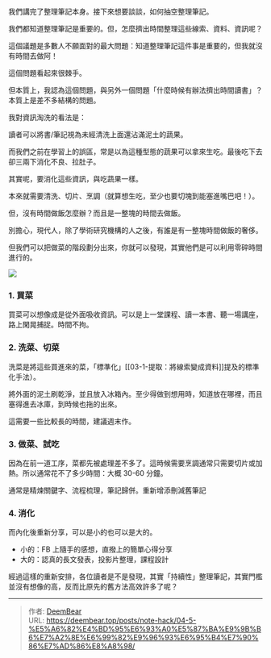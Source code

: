 # 

我們講完了整理筆記本身。接下來想要談談，如何抽空整理筆記。

我們都知道整理筆記是重要的。但，怎麼擠出時間整理這些線索、資料、資訊呢？

這個議題是多數人不願面對的最大問題：知道整理筆記這件事是重要的，但我就沒有時間去做阿！

這個問題看起來很棘手。

但本質上，我認為這個問題，與另外一個問題「什麼時候有辦法擠出時間讀書」？本質上是差不多結構的問題。

我對資訊淘洗的看法是：

讀者可以將書/筆記視為未經清洗上面還沾滿泥土的蔬果。

而我們之前在學習上的誤區，常是以為這種型態的蔬果可以拿來生吃。最後吃下去卻三兩下消化不良、拉肚子。

其實呢，要消化這些資訊，與吃蔬果一樣。

本來就需要清洗、切片、烹調（就算想生吃，至少也要切塊到能塞進嘴巴吧！）。

但，沒有時間做飯怎麼辦？而且是一整塊的時間去做飯。

別擔心，現代人，除了學術研究機構的人之後，有誰是有一整塊時間做飯的奢侈。

但我們可以把做菜的階段劃分出來，你就可以發現，其實他們是可以利用零碎時間進行的。


![](images/20220909162825.png)

### 1. 買菜

買菜可以想像成是從外面吸收資訊。可以是上一堂課程、讀一本書、聽一場講座，路上閑晃捕捉。時間不拘。


### 2. 洗菜、切菜

洗菜是將這些買進來的菜，「標準化」[[03-1-提取：將線索變成資料]]提及的標準化手法）。

將外面的泥土刷乾淨，並且放入冰箱內。至少得做到想用時，知道放在哪裡，而且塞得進去冰庫，到時候也拖的出來。

這需要一些比較長的時間，建議週末作。

###  3. 做菜、試吃

因為在前一道工序，菜都先被處理差不多了。這時候需要烹調通常只需要切片或加熱。所以通常花不了多少時間：大概 30-60 分鐘。

通常是精煉關鍵字、流程梳理，筆記歸併。重新增添刪減舊筆記

### 4. 消化

而內化後重新分享，可以是小的也可以是大的。

*  小的：FB 上隨手的感想，直撥上的簡單心得分享
* 大的：認真的長文發表，投影片整理，課程設計

經過這樣的重新安排，各位讀者是不是發現，其實「持續性」整理筆記，其實門檻並沒有想像的高，反而比原先的舊方法高效許多了呢？

---

> 作者: [DeemBear](https://deembear.top)  
> URL: https://deembear.top/posts/note-hack/04-5-%E5%A6%82%E4%BD%95%E6%93%A0%E5%87%BA%E9%9B%B6%E7%A2%8E%E6%99%82%E9%96%93%E6%95%B4%E7%90%86%E7%AD%86%E8%A8%98/  

